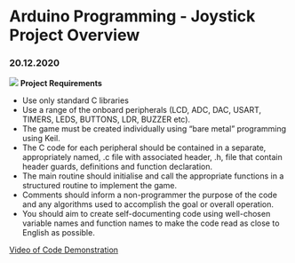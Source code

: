 <h1> Arduino Programming - Joystick Project Overview </h1>

<h3> 20.12.2020 </h3>

![](https://lh3.googleusercontent.com/s9nGahueTeOcTN0Nl7gFwoHKRJX7m3-6DCUp9oc4jTWErxIdT71v8hoxeton7LNE478xhdmF_NOyZ6HgOtn_aAk8He9K115qglxKJ7dlIx3bFNQ69iIMVHzXNqel0f63WoKK4B_wyigGsC_b_dkVv9yzox5BN-4RcOG9eZSw70DXQZNUfwJ3wgkJ6UIV2vntPTBPDHUVRynZlrgaRmMhgSD4ACISlQiJROxIQ_VLGptpBsayHs5-m-sHP3UxX3JPr-ROEAVtPoxNeE2RRceIVeCbZejTkcBTQomtj-rk9yoMFG-sMFvyZYbU9WakUujVasufWGVZYrcLLfaQhbYVdLJIKtnRza8tSXSO00runl8Obg1rpGKwwd_6oPl3ZPC8Kiw1RQBME1F4H_3MSXszGe3KYkvK0KxyhYMnCS8eoNhfkiCMQBUv7mpHneJIRKWSHt15xhVqN479bUTSUnpEJTXay_HzMB6ef-Aw0buIyizwz_j0ksTfif7v1gw5NLJqC7yxQkePjRkYhomW6P9Zf9krH1dQ6l4ExKYP85VrgiDGW90_FkZwDJZ9DUnCZeMjSfImXIwwqdAyang-f_bz6DCE2aNom9MVOOqmLnW1jEXLcshopkmb9PKtRTd24YfblWMvQSRX0NJYTtovzRUn4fycIhryNc-FaWUlSf640HG0VH_jDqtMfuHmsCfR2w=w592-h383-no?authuser=0)
**Project Requirements**
* Use only standard C libraries
* Use a range of the onboard peripherals (LCD, ADC, DAC, USART, TIMERS, LEDS, BUTTONS, LDR, BUZZER etc). 
* The game must be created individually using “bare metal” programming using Keil. 
* The C code for each peripheral should be contained in a separate, appropriately named, .c file with associated header, .h, file that contain header guards, definitions and function declaration. 
* The main routine should initialise and call the appropriate functions in a structured routine to implement the game. 
* Comments should inform a non-programmer the purpose of the code and any algorithms used to accomplish the goal or overall operation. 
* You should aim to create self-documenting code using well-chosen variable names and function names to make the code read as close to
English as possible. 

[Video of Code Demonstration](https://www.youtube.com/watch?reload=9&v=zkEH4W_gqOI&feature=youtu.be)
